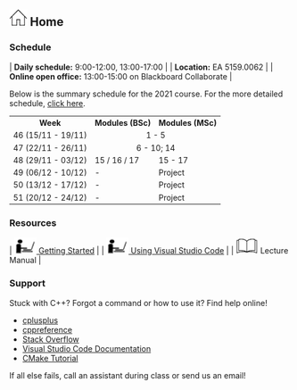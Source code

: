 ## [![Home](img/home.jpg)](https://rugtres.github.io/programming4biologists/) Home

### Schedule 

| **Daily schedule:** 9:00-12:00, 13:00-17:00 |
| **Location:** EA 5159.0062 | 
| **Online open office:** 13:00-15:00 on Blackboard Collaborate |

Below is the summary schedule for the 2021 course. For the more detailed schedule, [click here](https://rugtres.github.io/programming4biologists/schedule).

<table>
  <tr>
    <th>Week</th>
    <th>Modules (BSc)</th>
    <th>Modules (MSc)</th>
  </tr>
  <tr>
    <td>46 (15/11 - 19/11)</td>
    <td colspan="2" style="text-align:center">1 - 5</td>
  </tr>
  <tr>
    <td>47 (22/11 - 26/11)</td>
    <td colspan="2" style="text-align:center">6 - 10; 14</td>
  </tr>
  <tr>
    <td>48 (29/11 - 03/12)</td>
    <td>15 / 16 / 17</td>
    <td>15 - 17</td>
  </tr>
  <tr>
    <td>49 (06/12 - 10/12)</td>
    <td>-</td>
    <td>Project</td>
  </tr>
  <tr>
    <td>50 (13/12 - 17/12)</td>
    <td>-</td>
    <td>Project</td>
  </tr>
  <tr>
    <td>51 (20/12 - 24/12)</td>
    <td>-</td>
    <td>Project</td>
  </tr>
</table>

### Resources

| [![laptop](img/laptop.png) Getting Started](https://rugtres.github.io/programming4biologists/getting-started) | 
| [![laptop](img/laptop.png) Using Visual Studio Code](https://rugtres.github.io/programming4biologists/using-vs-code) | 
| ![book](img/book.png) Lecture Manual |


### Support

Stuck with C++? Forgot a command or how to use it? Find help online!

- [cplusplus](https://www.cplusplus.com/)
- [cppreference](https://en.cppreference.com/w/)
- [Stack Overflow](https://stackoverflow.com/questions/tagged/c%2B%2B)
- [Visual Studio Code Documentation](https://code.visualstudio.com/docs)
- [CMake Tutorial](https://cmake.org/cmake/help/v3.22/guide/tutorial/index.html)

If all else fails, call an assistant during class or send us an email!
